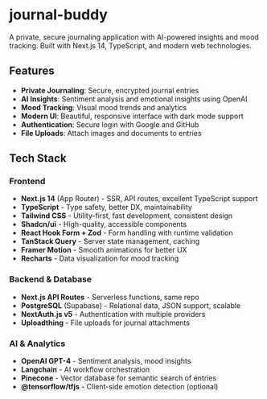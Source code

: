 # journal-buddy

A private, secure journaling application with AI-powered insights and mood tracking. Built with Next.js 14, TypeScript, and modern web technologies.

## Features

- **Private Journaling**: Secure, encrypted journal entries
- **AI Insights**: Sentiment analysis and emotional insights using OpenAI
- **Mood Tracking**: Visual mood trends and analytics
- **Modern UI**: Beautiful, responsive interface with dark mode support
- **Authentication**: Secure login with Google and GitHub
- **File Uploads**: Attach images and documents to entries

## Tech Stack

### Frontend
- **Next.js 14** (App Router) - SSR, API routes, excellent TypeScript support
- **TypeScript** - Type safety, better DX, maintainability
- **Tailwind CSS** - Utility-first, fast development, consistent design
- **Shadcn/ui** - High-quality, accessible components
- **React Hook Form + Zod** - Form handling with runtime validation
- **TanStack Query** - Server state management, caching
- **Framer Motion** - Smooth animations for better UX
- **Recharts** - Data visualization for mood tracking

### Backend & Database
- **Next.js API Routes** - Serverless functions, same repo
- **PostgreSQL** (Supabase) - Relational data, JSON support, scalable
- **NextAuth.js v5** - Authentication with multiple providers
- **Uploadthing** - File uploads for journal attachments

### AI & Analytics
- **OpenAI GPT-4** - Sentiment analysis, mood insights
- **Langchain** - AI workflow orchestration
- **Pinecone** - Vector database for semantic search of entries
- **@tensorflow/tfjs** - Client-side emotion detection (optional)
